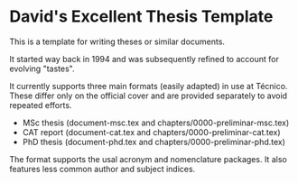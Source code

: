 # David's Excellent Thesis Template

This is a template for writing theses or similar documents.

It started way back in 1994 and was subsequently refined to account for evolving "tastes".

It currently supports three main formats (easily adapted) in use at Técnico.
These differ only on the official cover and are provided separately to avoid repeated efforts.

* MSc thesis (document-msc.tex and chapters/0000-preliminar-msc.tex)
* CAT report (document-cat.tex and chapters/0000-preliminar-cat.tex)
* PhD thesis (document-phd.tex and chapters/0000-preliminar-phd.tex)

The format supports the usal acronym and nomenclature packages.
It also features less common author and subject indices.